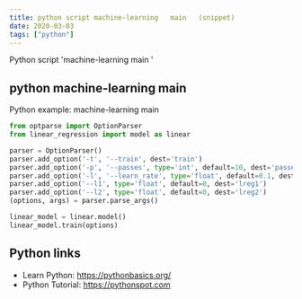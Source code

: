 ```yaml
---
title: python script machine-learning   main   (snippet)
date: 2020-03-03
tags: ["python"]
---
```

Python script 'machine-learning   main  '


## python machine-learning   main  

Python example: machine-learning   main  

```python
from optparse import OptionParser
from linear_regression import model as linear

parser = OptionParser()
parser.add_option('-t', '--train', dest='train')
parser.add_option('-p', '--passes', type='int', default=10, dest='passes')
parser.add_option('-l', '--learn_rate', type='float', default=0.1, dest='learn_rate')
parser.add_option('--l1', type='float', default=0, dest='lreg1')
parser.add_option('--l2', type='float', default=0, dest='lreg2')
(options, args) = parser.parse_args()

linear_model = linear.model()
linear_model.train(options)

```

## Python links

- Learn Python: https://pythonbasics.org/
- Python Tutorial: https://pythonspot.com
